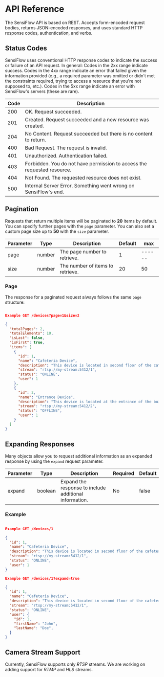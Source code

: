 # API Reference

The SensiFlow API is based on REST. Accepts form-encoded request bodies, returns JSON-encoded responses, and uses standard HTTP response codes, authentication, and verbs.

## Status Codes
SensiFlow uses conventional HTTP response codes to indicate the success or failure of an API request. In general: Codes in the 2xx range indicate success. Codes in the 4xx range indicate an error that failed given the information provided (e.g., a required parameter was omitted or didn't met the constraints required, trying to access a resource that you're not supposed to, etc.). Codes in the 5xx range indicate an error with SensiFlow's servers (these are rare).

| Code | Description |
|------|-------------|
| 200 | OK. Request succeeded. |
| 201 | Created. Request succeeded and a new resource was created. |
| 204 | No Content. Request succeeded but there is no content to return. |
| 400 | Bad Request. The request is invalid. |
| 401 | Unauthorized. Authentication failed. |
| 403 | Forbidden. You do not have permission to access the requested resource. |
| 404 | Not Found. The requested resource does not exist. |
| 500 | Internal Server Error. Something went wrong on SensiFlow's end. |

## Pagination

Requests that return multiple items will be paginated to **20** items by default. You can specify further pages with the `page` parameter. You can also set a custom page size up to **50** with the `size` parameter.

| Parameter | Type | Description | Default | max |
|-----------|------|-------------| ------- | --- |
| page | number | The page number to retrieve. | 1 | ------ |
| size | number | The number of items to retrieve. | 20 | 50 |

### Page

The response for a paginated request always follows the same `page` structure:

```json

Example GET /devices?page=1&size=2

{
  "totalPages": 2,  
  "totalElements": 10,
  "isLast": false,
  "isFirst": true,
  "items": [
    {
      "id": 1,
      "name": "Cafeteria Device",
      "description": "This device is located in second floor of the cafeteria",
      "stream": "rtsp://my-stream:5412/1",
      "status": "ONLINE",
      "user": 1
    },
    {
      "id": 2,
      "name": "Entrance Device",
      "description": "This device is located at the entrance of the building",
      "stream": "rtsp://my-stream:5412/2",
      "status": "OFFLINE",
      "user": 1
    }
  ]
}
```

## Expanding Responses

Many objects allow you to request additional information as an expanded response by using the `expand` request parameter.

| Parameter | Type | Description | Required | Default |
|-----------|------|-------------| -------- | ------- |
| expand | boolean | Expand the response to include additional information. | No | false |

### Example
  
```json

Example GET /devices/1

{
  "id": 1,
  "name": "Cafeteria Device",
  "description": "This device is located in second floor of the cafeteria",
  "stream": "rtsp://my-stream:5412/1",
  "status": "ONLINE",
  "user": 1
}

Example GET /devices/1?expand=true

{
  "id": 1,
  "name": "Cafeteria Device",
  "description": "This device is located in second floor of the cafeteria",
  "stream": "rtsp://my-stream:5412/1",
  "status": "ONLINE",
  "user": {
    "id": 1,
    "firstName": "John",
    "lastName": "Doe",
  }
}

```






## Camera Stream Support

Currently, SensiFlow supports only _RTSP_ streams. We are working on adding support for _RTMP_ and _HLS_ streams.

